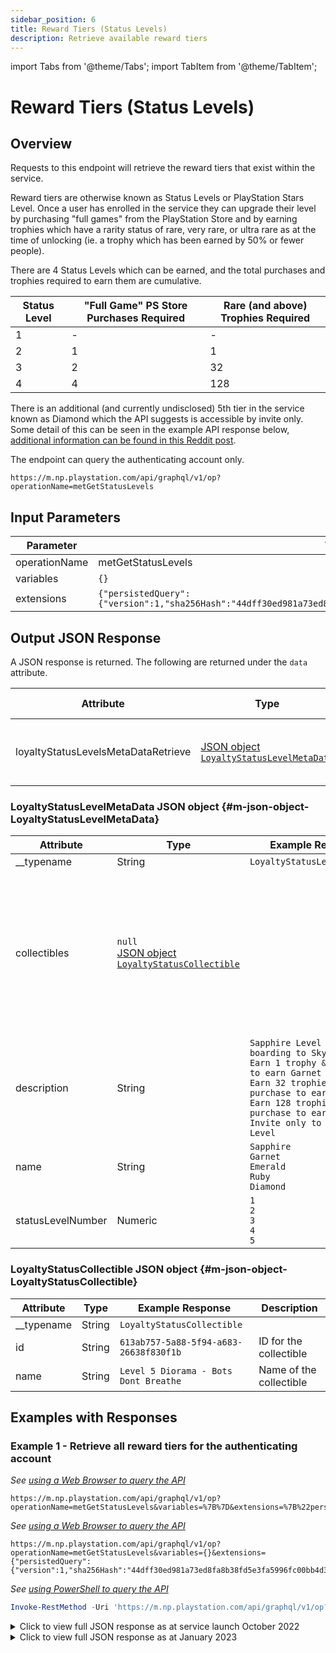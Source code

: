 ```yaml
---
sidebar_position: 6
title: Reward Tiers (Status Levels)
description: Retrieve available reward tiers
---
```


import Tabs from '@theme/Tabs';
import TabItem from '@theme/TabItem';

# Reward Tiers (Status Levels)

## Overview

Requests to this endpoint will retrieve the reward tiers that exist within the service.

Reward tiers are otherwise known as Status Levels or PlayStation Stars Level. Once a user has enrolled in the service they can upgrade their level by purchasing "full games" from the PlayStation Store and by earning trophies which have a rarity status of rare, very rare, or ultra rare as at the time of unlocking (ie. a trophy which has been earned by 50% or fewer people).

There are 4 Status Levels which can be earned, and the total purchases and trophies required to earn them are cumulative.

| Status Level | "Full Game" PS Store Purchases Required | Rare (and above) Trophies Required
| --- | --- | --- |
| 1 | - | - |
| 2 | 1 | 1 |
| 3 | 2 | 32 |
| 4 | 4 | 128 |

There is an additional (and currently undisclosed) 5th tier in the service known as Diamond which the API suggests is accessible by invite only. Some detail of this can be seen in the example API response below, [additional information can be found in this Reddit post](https://redd.it/zcondt).

The endpoint can query the authenticating account only.

    https://m.np.playstation.com/api/graphql/v1/op?operationName=metGetStatusLevels


## Input Parameters

| Parameter | Value |
| --- | --- |
| operationName | metGetStatusLevels |
| variables | `{}` |
| extensions | `{"persistedQuery":{"version":1,"sha256Hash":"44dff30ed981a73ed8fa8b38fd5e3fa5996fc00bb4d3eb234d2a00c29bb04dd9"}}` |


## Output JSON Response

A JSON response is returned. The following are returned under the `data` attribute.

| Attribute | Type | Example Value | Description |
| --- | --- |--- | --- | 
| loyaltyStatusLevelsMetaDataRetrieve | [JSON object<br/>`LoyaltyStatusLevelMetaData`](#m-json-object-LoyaltyStatusLevelMetaData) | | Contains the tiers which are available in the service

### LoyaltyStatusLevelMetaData JSON object {#m-json-object-LoyaltyStatusLevelMetaData}

| Attribute | Type | Example Response | Description |
| --- | --- |--- | --- |
| __typename | String | `LoyaltyStatusLevelMetaData` |
| collectibles | `null`<br/>[JSON object<br/>`LoyaltyStatusCollectible`](#m-json-object-LoyaltyStatusCollectible) | | Contains the campaigns which are available within this group<br/>`null` if no collectible is awarded for reaching the tier
| description | String | `Sapphire Level after on-boarding to Sky Program`<br/>`Earn 1 trophy & 1 purchase to earn Garnet`<br/>`Earn 32 trophies & 2 purchase to earn Emerald`<br/>`Earn 128 trophies & 4 purchase to earn Ruby`<br/>`Invite only to Diamond Level` | Description of what is required to reach this tier
| name | String | `Sapphire`<br/>`Garnet`<br/>`Emerald`<br/>`Ruby`<br/>`Diamond` | Name of the tier 
| statusLevelNumber | Numeric | `1`<br/>`2`<br/>`3`<br/>`4`<br/>`5` | Tier number 

### LoyaltyStatusCollectible JSON object {#m-json-object-LoyaltyStatusCollectible}

| Attribute | Type | Example Response | Description |
| --- | --- |--- | --- |
| __typename | String | `LoyaltyStatusCollectible` |
| id | String | `613ab757-5a88-5f94-a683-26638f830f1b` | ID for the collectible
| name | String | `Level 5 Diorama - Bots Dont Breathe` | Name of the collectible

## Examples with Responses

### Example 1 - Retrieve all reward tiers for the authenticating account

<Tabs>
<TabItem value="example1-encoded-url" label="Encoded URL">

_See [using a Web Browser to query the API](../query-api#web-browser)_

    https://m.np.playstation.com/api/graphql/v1/op?operationName=metGetStatusLevels&variables=%7B%7D&extensions=%7B%22persistedQuery%22%3A%7B%22version%22%3A1%2C%22sha256Hash%22%3A%2244dff30ed981a73ed8fa8b38fd5e3fa5996fc00bb4d3eb234d2a00c29bb04dd9%22%7D%7D

</TabItem>

<TabItem value="example1-raw-url" label="Raw URL">

_See [using a Web Browser to query the API](../query-api#web-browser)_

    https://m.np.playstation.com/api/graphql/v1/op?operationName=metGetStatusLevels&variables={}&extensions={"persistedQuery":{"version":1,"sha256Hash":"44dff30ed981a73ed8fa8b38fd5e3fa5996fc00bb4d3eb234d2a00c29bb04dd9"}}

</TabItem>

<TabItem value="example1-raw-pwsh" label="PowerShell">

_See [using PowerShell to query the API](../query-api#powershell-7)_

```powershell
Invoke-RestMethod -Uri 'https://m.np.playstation.com/api/graphql/v1/op?operationName=metGetStatusLevels&variables={}&extensions={"persistedQuery":{"version":1,"sha256Hash":"44dff30ed981a73ed8fa8b38fd5e3fa5996fc00bb4d3eb234d2a00c29bb04dd9"}}' -Authentication Bearer -Token $token
```

</TabItem>

</Tabs>

<details><summary>Click to view full JSON response as at service launch October 2022</summary>

```json
{
  "data": {
    "loyaltyStatusLevelsMetaDataRetrieve": [
      {
        "__typename": "LoyaltyStatusLevelMetaData",
        "collectibles": [
          {
            "__typename": "LoyaltyStatusCollectible",
            "id": "6bc02f35-5051-541d-af0e-68392e320039",
            "name": "Level 3 Diorama - A Robot Runs Through It"
          }
        ],
        "description": "Earn 32 trophies & 2 purchase to earn Emerald",
        "name": "Emerald",
        "statusLevelNumber": 3
      },
      {
        "__typename": "LoyaltyStatusLevelMetaData",
        "collectibles": [],
        "description": "Sapphire Level after on-boarding to Sky Program",
        "name": "Sapphire",
        "statusLevelNumber": 1
      },
      {
        "__typename": "LoyaltyStatusLevelMetaData",
        "collectibles": [
          {
            "__typename": "LoyaltyStatusCollectible",
            "id": "fcea5464-fb42-582a-8a06-fbba6d41ab4a",
            "name": "Level 4 Diorama - Space Settlers"
          }
        ],
        "description": "Earn 128 trophies & 4 purchase to earn Ruby",
        "name": "Ruby",
        "statusLevelNumber": 4
      },
      {
        "__typename": "LoyaltyStatusLevelMetaData",
        "collectibles": [
          {
            "__typename": "LoyaltyStatusCollectible",
            "id": "613ab757-5a88-5f94-a683-26638f830f1b",
            "name": "Level 5 Diorama - Bots Don't Breathe"
          }
        ],
        "description": "Invite only to Diamond Level",
        "name": "Diamond",
        "statusLevelNumber": 5
      },
      {
        "__typename": "LoyaltyStatusLevelMetaData",
        "collectibles": [
          {
            "__typename": "LoyaltyStatusCollectible",
            "id": "d45437ef-3c4b-5767-b8a4-54854507fad1",
            "name": "Level 2 Diorama - The Astro Walk"
          }
        ],
        "description": "Earn 1 trophy & 1 purchase to earn Garnet",
        "name": "Garnet",
        "statusLevelNumber": 2
      }
    ]
  }
}
```

</details>

<details><summary>Click to view full JSON response as at January 2023</summary>

```json
{
  "data": {
    "loyaltyStatusLevelsMetaDataRetrieve": [
      {
        "__typename": "LoyaltyStatusLevelMetaData",
        "collectibles": [
          {
            "__typename": "LoyaltyStatusCollectible",
            "id": "0c34562e-e289-519b-b852-7b143707cb9b",
            "name": "Level 3 Diorama - A Robot Runs Through It"
          }
        ],
        "description": "Earn 32 trophies & 2 purchase to earn Emerald",
        "name": "Emerald",
        "statusLevelNumber": 3
      },
      {
        "__typename": "LoyaltyStatusLevelMetaData",
        "collectibles": [],
        "description": "Sapphire Level after on-boarding to Sky Program",
        "name": "Sapphire",
        "statusLevelNumber": 1
      },
      {
        "__typename": "LoyaltyStatusLevelMetaData",
        "collectibles": [
          {
            "__typename": "LoyaltyStatusCollectible",
            "id": "0664970a-d215-5688-8995-6d55c503c0db",
            "name": "Level 4 Diorama - Space Settlers"
          }
        ],
        "description": "Earn 128 trophies & 4 purchase to earn Ruby",
        "name": "Ruby",
        "statusLevelNumber": 4
      },
      {
        "__typename": "LoyaltyStatusLevelMetaData",
        "collectibles": [
          {
            "__typename": "LoyaltyStatusCollectible",
            "id": "fb00fbd7-0eaa-5253-b566-8b0ec28f8f79",
            "name": "Level 5 Diorama - Bots Don't Breathe"
          }
        ],
        "description": "Invite only to Diamond Level",
        "name": "Diamond",
        "statusLevelNumber": 5
      },
      {
        "__typename": "LoyaltyStatusLevelMetaData",
        "collectibles": [
          {
            "__typename": "LoyaltyStatusCollectible",
            "id": "9cb866dc-a469-54cc-b7e6-21d0035f680b",
            "name": "Level 2 Diorama - The Astro Walk"
          }
        ],
        "description": "Earn 1 trophy & 1 purchase to earn Garnet",
        "name": "Garnet",
        "statusLevelNumber": 2
      }
    ]
  }
}
```

</details>